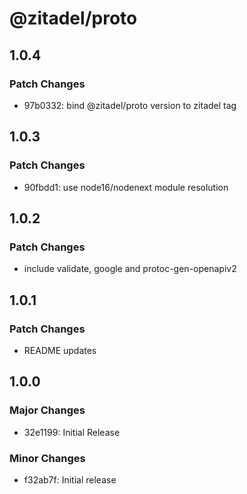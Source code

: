 # @zitadel/proto

## 1.0.4

### Patch Changes

- 97b0332: bind @zitadel/proto version to zitadel tag

## 1.0.3

### Patch Changes

- 90fbdd1: use node16/nodenext module resolution

## 1.0.2

### Patch Changes

- include validate, google and protoc-gen-openapiv2

## 1.0.1

### Patch Changes

- README updates

## 1.0.0

### Major Changes

- 32e1199: Initial Release

### Minor Changes

- f32ab7f: Initial release
